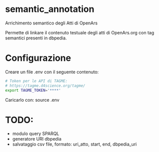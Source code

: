 # semantic_annotation
Arrichimento semantico degli Atti di OpenArs 

Permette di linkare il contenuto testuale degli atti di OpenArs.org con tag semantici presenti in dbpedia.

# Configurazione
Creare un file .env con il seguente contenuto:

``` bash
# Token per le API di TAGME:
# https://tagme.d4science.org/tagme/
export TAGME_TOKEN='****'
```

Caricarlo con: source .env

# TODO:
- modulo query SPARQL
- generatore URI dbpedia
- salvataggio csv file, formato: uri_atto, start, end, dbpedia_uri